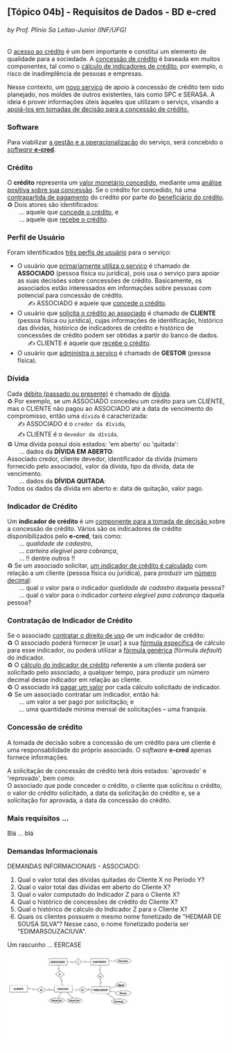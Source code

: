 ## [Tópico 04b] - Requisitos de Dados - <ind>BD e-cred</ins>
###### *by Prof. Plinio Sa Leitao-Junior (INF/UFG)*

O <ins>acesso ao crédito</ins> é um bem importante e constitui um elemento de qualidade para a sociedade. A <ins>concessão de crédito</ins> é baseada em muitos componentes, tal como o <ins>cálculo de indicadores de crédito</ins>, por exemplo, o risco de inadimplência de pessoas e empresas.

Nesse contexto, um <ins>novo serviço</ins> de apoio à concessão de crédito tem sido planejado, nos moldes de outros existentes, tais como SPC e SERASA. A ideia é prover informações úteis àqueles que utilizam o serviço, visando a <ins>apoiá-los em tomadas de decisão<ins> para a concessão de crédito. 

### Software

Para viabilizar <ins>a gestão e a operacionalização</ins> do serviço, será concebido o <ins>_software_ **e-cred**</ins>.

### Crédito

O **crédito** representa um <ins>valor monetário concedido</ins>, mediante uma <ins>análise positiva sobre sua concessão</ins>. Se o crédito for concedido, há uma <ins>contrapartida de pagamento</ins> do crédito por parte do <ins>beneficiário do crédito</ins>.<br>
&#x267B; Dois atores são identificados:<br>
&nbsp;&nbsp;&nbsp;&nbsp;&nbsp;&nbsp; ... aquele que <ins>concede o crédito</ins>, e<br>
&nbsp;&nbsp;&nbsp;&nbsp;&nbsp;&nbsp; ... aquele que <ins>recebe o crédito</ins>.

### Perfil de Usuário

Foram identificados <ins>três perfis de usuário</ins> para o serviço:
-	O usuário que <ins>primariamente utiliza o serviço</ins> é chamado de **ASSOCIADO** (pessoa física ou jurídica), pois usa o serviço para apoiar as suas decisões sobre concessões de crédito. Basicamente, os associados estão interessados em informações sobre pessoas com potencial para concessão de crédito.<br>
&nbsp;&nbsp;&nbsp;&nbsp;&nbsp;&nbsp;&#x270D; ASSOCIADO é aquele que <ins>concede o crédito</ins>.
-	O usuário que <ins>solicita o crédito ao associado</ins> é chamado de **CLIENTE** (pessoa física ou jurídica), cujas informações de identificação, histórico das dívidas, histórico de indicadores de crédito e histórico de concessões de crédito podem ser obtidas a partir do banco de dados.<br>
&nbsp;&nbsp;&nbsp;&nbsp;&nbsp;&nbsp;&#x270D; CLIENTE é aquele que <ins>recebe o crédito</ins>.
-	O usuário que <ins>administra o serviço</ins> é chamado de **GESTOR** (pessoa física).

### Dívida

Cada <ins>débito (passado ou presente)</ins> é chamado de <ins>dívida</ins>.<br>
&#x267B; Por exemplo, se um ASSOCIADO concedeu um crédito para um CLIENTE, mas o CLIENTE não pagou ao ASSOCIADO até a data de vencimento do compromisso, então uma `dívida` é caracterizada:<br>
&nbsp;&nbsp;&nbsp;&nbsp;&nbsp;&nbsp;&#x270D; ASSOCIADO é o `credor da dívida`,<br>
&nbsp;&nbsp;&nbsp;&nbsp;&nbsp;&nbsp;&#x270D; CLIENTE é o `devedor da dívida`.<br>
&#x267B; Uma dívida possui dois estados: 'em aberto' ou 'quitada':<br>
&nbsp;&nbsp;&nbsp;&nbsp;&nbsp;&nbsp; ... dados da **DÍVIDA EM ABERTO**:<br>
Associado credor, cliente devedor, identificador da dívida (número fornecido pelo associado), valor da dívida, tipo da dívida, data de vencimento.<br>
&nbsp;&nbsp;&nbsp;&nbsp;&nbsp;&nbsp; ... dados da **DÍVIDA QUITADA**:<br>
Todos os dados da dívida em aberto e: data de quitação, valor pago.

### Indicador de Crédito

Um **indicador de crédito** é um  <ins>componente para a tomada de decisão </ins> sobre a concessão de crédito. Vários são os indicadores de crédito disponibilizados pelo **e-cred**, tais como:<br>
&nbsp;&nbsp;&nbsp;&nbsp;&nbsp;&nbsp; ... _qualidade de cadastro_,<br>
&nbsp;&nbsp;&nbsp;&nbsp;&nbsp;&nbsp; ... _carteira elegível para cobrança_,<br>
&nbsp;&nbsp;&nbsp;&nbsp;&nbsp;&nbsp; ... &#8252; dentre outros &#8252;<br>
&#x267B; Se um associado solicitar, <ins>um indicador de crédito é calculado</ins> com relação a um cliente (pessoa física ou jurídica), para produzir um <ins>número decimal</ins>:<br>
&nbsp;&nbsp;&nbsp;&nbsp;&nbsp;&nbsp; ... qual o valor para o indicador _qualidade de cadastro_ daquela pessoa?<br>
&nbsp;&nbsp;&nbsp;&nbsp;&nbsp;&nbsp; ... qual o valor para o indicador _carteira elegível para cobrança_ daquela pessoa?

### Contratação de Indicador de Crédito

Se o associado <ins>contratar o direito de uso</ins> de um indicador de crédito:<br>
&#x267B; O associado poderá fornecer [e usar] a sua <ins>fórmula específica</ins> de cálculo para esse indicador, ou poderá utilizar a <ins>fórmula genérica</ins> (fórmula _default_) do indicador.<br>
&#x267B; O <ins>cálculo do indicador de crédito</ins> referente a um cliente poderá ser solicitado pelo associado, a qualquer tempo, para produzir um número decimal desse indicador em relação ao cliente.<br>
&#x267B; O associado irá <ins>pagar um valor</ins> por cada cálculo solicitado de indicador.<br>
&#x267B; Se um associado contratar um indicador, então há:<br>
&nbsp;&nbsp;&nbsp;&nbsp;&nbsp;&nbsp; ... um valor a ser pago por solicitação; e<br>
&nbsp;&nbsp;&nbsp;&nbsp;&nbsp;&nbsp; ... uma quantidade mínima mensal de solicitações – uma franquia.

### Concessão de crédito

A tomada de decisão sobre a concessão de um crédito para um cliente é uma responsabilidade do próprio associado. O _software_ **e-cred** apenas fornece informações.

A solicitação de concessão de crédito terá dois estados:  'aprovado' e 'reprovado', bem como:<br>
O associado que pode conceder o crédito, o cliente que solicitou o crédito, o valor do crédito solicitado, a data da solicitação do crédito e, se a solicitação for aprovada, a data da concessão do crédito. 

### Mais requisitos ...

Blá ... blá 

### Demandas Informacionais

DEMANDAS INFORMACIONAIS - ASSOCIADO:
1. Qual o valor total das dívidas quitadas do Cliente X no Período Y?
1. Qual o valor total das dívidas em aberto do Cliente X?
1. Qual o valor computado do Indicador Z para o Cliente X?
1. Qual o histórico de concessões de crédito do Cliente X?
1. Qual o histórico de cálculo do Indicador Z para o Cliente X?
1. Quais os clientes possuem o mesmo nome fonetizado de "HEDMAR DE SOUSA SILVA"? Nesse caso, o nome fonetizado poderia ser "EDIMARSOUZACIUVA". 

Um rascunho ... EERCASE

<img src="../media/fig-ecred.jpg" width="700">
